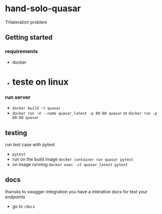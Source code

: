 # hand-solo-quasar
Trilateration problem 




## Getting started 

### requirements

 - docker 
 - # teste on linux 

### run server
 - `docker build -t quasar .`
 - `docker run -d --name quasar_latest -p 80:80 quasar` or `docker run -p 80:80 quasar`


## testing

run test case with pytest 

 - `pytest`
 - run on the build image `docker container run quasar pytest`
 - on image running `docker exec -it quasar_latest pytest`

##  docs

thansks to swagger integration you have a interative docs for test your endpoints
 - go to `/docs`
